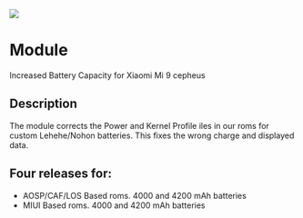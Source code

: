 ![](https://github.com/PycmShoma/IncreasedBatteryCapacity/blob/main/assets/DeviceInfo.png)

# Module
Increased Battery Capacity for Xiaomi Mi 9 cepheus 

## Description
The module corrects the Power and Kernel Profile iles in our roms for custom Lehehe/Nohon batteries.
This fixes the wrong charge and displayed data.

## Four releases for:
- AOSP/CAF/LOS Based roms. 4000 and 4200 mAh batteries
- MIUI Based roms. 4000 and 4200 mAh batteries


